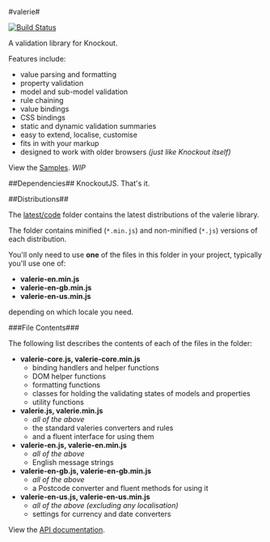 #valerie#

[![Build Status](https://travis-ci.org/egrove/valerie.png?branch=master)](https://travis-ci.org/egrove/valerie)

A validation library for Knockout.

Features include:

- value parsing and formatting
- property validation
- model and sub-model validation
- rule chaining
- value bindings
- CSS bindings
- static and dynamic validation summaries
- easy to extend, localise, customise
- fits in with your markup
- designed to work with older browsers _(just like Knockout itself)_

View the [Samples](https://rawgithub.com/egrove/valerie/master/samples/index.html). _WIP_


##Dependencies##
KnockoutJS. That's it.


##Distributions##

The [latest/code](latest/code) folder contains the latest distributions of the valerie library.

The folder contains minified (`*.min.js`) and non-minified (`*.js`) versions of each distribution.

You'll only need to use **one** of the files in this folder in your project, typically you'll use
one of:

- **valerie-en.min.js**
- **valerie-en-gb.min.js**
- **valerie-en-us.min.js**

depending on which locale you need.


###File Contents###

The following list describes the contents of each of the files in the folder:

- **valerie-core.js, valerie-core.min.js**
  - binding handlers and helper functions
  - DOM helper functions
  - formatting functions
  - classes for holding the validating states of models and properties
  - utility functions
- **valerie.js, valerie.min.js**
  - _all of the above_
  - the standard valeries converters and rules
  - and a fluent interface for using them
- **valerie-en.js, valerie-en.min.js**
  - _all of the above_
  - English message strings
- **valerie-en-gb.js, valerie-en-gb.min.js**
  - _all of the above_
  - a Postcode converter and fluent methods for using it
- **valerie-en-us.js, valerie-en-us.min.js**
  - _all of the above (excluding any localisation)_
  - settings for currency and date converters

View the [API documentation](https://rawgithub.com/egrove/valerie/master/latest/apidocs/index.html).
